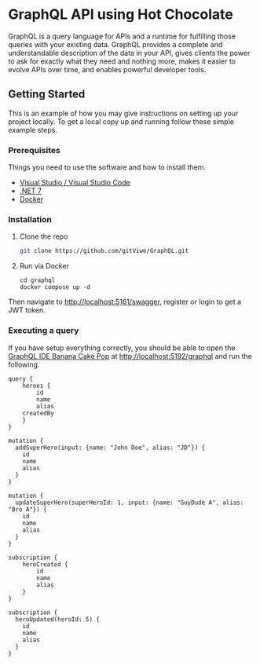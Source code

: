 <!-- ABOUT THE PROJECT -->
# GraphQL API using Hot Chocolate

GraphQL is a query language for APIs and a runtime for fulfilling those queries with your existing data. GraphQL provides a complete and understandable description of the data in your API, gives clients the power to ask for exactly what they need and nothing more, makes it easier to evolve APIs over time, and enables powerful developer tools.


<!-- GETTING STARTED -->
## Getting Started

This is an example of how you may give instructions on setting up your project locally.
To get a local copy up and running follow these simple example steps.

### Prerequisites

Things you need to use the software and how to install them.
* [Visual Studio / Visual Studio Code](https://visualstudio.microsoft.com/)
* [.NET 7](https://devblogs.microsoft.com/dotnet/announcing-dotnet-7/)
* [Docker](https://www.docker.com/)

### Installation

1. Clone the repo
   ```sh
   git clone https://github.com/gitViwe/GraphQL.git
   ```
2. Run via Docker
   ```
   cd graphql
   docker compose up -d
   ```

Then navigate to [http://localhost:5161/swagger](http://localhost:5161/swagger), register or login to get a JWT token.

### Executing a query
If you have setup everything correctly, you should be able to open the [GraphQL IDE Banana Cake Pop](https://chillicream.com/docs/hotchocolate/v12/get-started-with-graphql-in-net-core/#executing-a-query) at [http://localhost:5192/graphql](http://localhost:5192/graphql) and run the following.


```
query {
	heroes {
		id
		name
		alias
    createdBy
	}
}
```

```
mutation {
  addSuperHero(input: {name: "John Doe", alias: "JD"}) {
    id
    name
    alias
  }
}
```

```
mutation {
  updateSuperHero(superHeroId: 1, input: {name: "GuyDude A", alias: "Bro A"}) {
    id
    name
    alias
  }
}
```

```
subscription {
	heroCreated {
		id
		name
		alias
	}
}
```

```
subscription {
  heroUpdated(heroId: 5) {
    id
    name
    alias
  }
}
```
